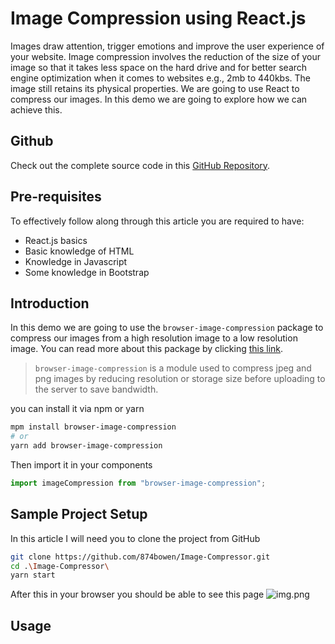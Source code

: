 # Image Compression using React.js

Images draw attention, trigger emotions and improve the user experience of your website. Image compression involves the reduction of the size of your image so that it takes less space on the hard drive and for better search engine optimization when it comes to websites e.g., 2mb to 440kbs. The image still retains its physical properties. We are going to use React to compress our images. 
In this demo we are going to explore how we can achieve this. 


## Github

Check out the complete source code in this   [GitHub Repository](https://github.com/874bowen/Image-Compressor.git).

## Pre-requisites
To effectively follow along through this article you are required to have: 
- React.js basics
- Basic knowledge of HTML
- Knowledge in Javascript
- Some knowledge in Bootstrap

## Introduction
In this demo we are going to use the `browser-image-compression` package to compress our images from a high resolution image to a low resolution image. You can read more about this package by clicking [this link](https://www.npmjs.com/package/browser-image-compression).
> `browser-image-compression` is a module used to compress jpeg and png images by reducing resolution or storage size before uploading to the server to save bandwidth.

you can install it via npm or yarn
```bash
mpm install browser-image-compression
# or
yarn add browser-image-compression
```
Then import it in your components
```javascript
import imageCompression from "browser-image-compression";
```

## Sample Project Setup
In this article I will need you to clone the project from GitHub
```bash
git clone https://github.com/874bowen/Image-Compressor.git
cd .\Image-Compressor\
yarn start
```
After this in your browser you should be able to see this page
![img.png](https://res.cloudinary.com/bowenivan/image/upload/v1655120622/img_qwy1rg.png)

## Usage
